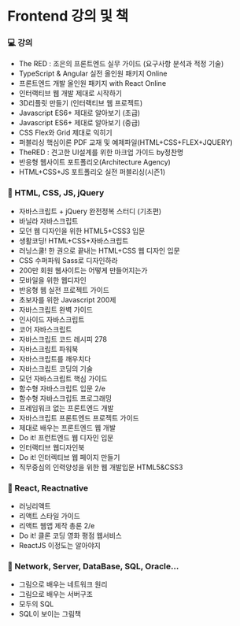 # Frontend 강의 및 책 

### 💻 강의
- The RED : 조은의 프론트엔드 실무 가이드 (요구사항 분석과 적정 기술) 
- TypeScript & Angular 실전 올인원 패키지 Online
- 프론트엔드 개발 올인원 패키지 with React Online
- 인터랙티브 웹 개발 제대로 시작하기
- 3D리플릿 만들기 (인터랙티브 웹 프로젝트)
- Javascript ES6+ 제대로 알아보기 (초급)
- Javascript ES6+ 제대로 알아보기 (중급)
- CSS Flex와 Grid 제대로 익히기
- 퍼블리싱 핵심이론 PDF 교재 및 예제파일(HTML+CSS+FLEX+JQUERY)
- TheRED : 견고한 UI설계를 위한 마크업 가이드 by정찬명
- 반응형 웹사이트 포트폴리오(Architecture Agency)
- HTML+CSS+JS 포트폴리오 실전 퍼블리싱(시즌1)

### 📕 HTML, CSS, JS, jQuery
- 자바스크립트 + jQuery 완전정복 스터디 (기초편)
- 바닐라 자바스크립트
- 모던 웹 디자인을 위한 HTML5+CSS3 입문
- 생활코딩! HTML+CSS+자바스크립트
- 러닝스쿨! 한 권으로 끝내는 HTML+CSS 웹 디자인 입문
- CSS 수퍼파워 Sass로 디자인하라
- 200만 회원 웹사이트는 어떻게 만들어지는가
- 모바일을 위한 웹디자인
- 반응형 웹 실전 프로젝트 가이드
- 초보자를 위한 Javascript 200제
- 자바스크립트 완벽 가이드
- 인사이드 자바스크립트
- 코어 자바스크립트
- 자바스크립트 코드 레시피 278
- 자바스크립트 파워북
- 자바스크립트를 깨우치다
- 자바스크립트 코딩의 기술
- 모던 자바스크립트 핵심 가이드
- 함수형 자바스크립트 입문 2/e
- 함수형 자바스크립트 프로그래밍
- 프레임워크 없는 프론트엔드 개발
- 자바스크립트 프론트엔드 프로젝트 가이드
- 제대로 배우는 프론트엔드 웹 개발
- Do it! 프런트엔드 웹 디자인 입문
- 인터랙티브 웹디자인북
- Do it! 인터렉티브 웹 페이지 만들기
- 직무중심의 인력양성을 위한 웹 개발입문 HTML5&CSS3

### 📗 React, Reactnative
- 러닝리액트
- 리액트 스타일 가이드
- 리액트 웹앱 제작 총론 2/e
- Do it! 클론 코딩 영화 평점 웹서비스
- ReactJS 이정도는 알아야지

### 📒 Network, Server, DataBase, SQL, Oracle...
- 그림으로 배우는 네트워크 원리
- 그림으로 배우는 서버구조
- 모두의 SQL
- SQL이 보이는 그림책

